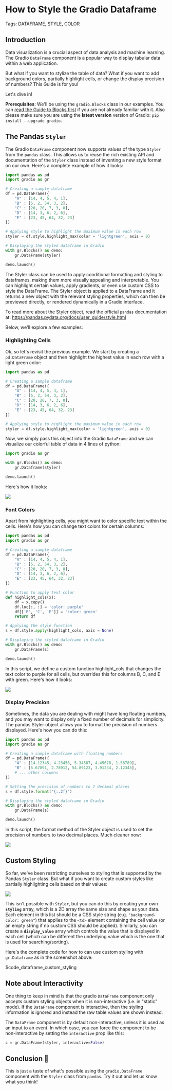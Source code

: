 # How to Style the Gradio Dataframe

Tags: DATAFRAME, STYLE, COLOR

## Introduction

Data visualization is a crucial aspect of data analysis and machine learning. The Gradio `DataFrame` component is a popular way to display tabular data within a web application.

But what if you want to stylize the table of data? What if you want to add background colors, partially highlight cells, or change the display precision of numbers? This Guide is for you!

Let's dive in!

**Prerequisites**: We'll be using the `gradio.Blocks` class in our examples.
You can [read the Guide to Blocks first](https://gradio.app/blocks-and-event-listeners) if you are not already familiar with it. Also please make sure you are using the **latest version** version of Gradio: `pip install --upgrade gradio`.

## The Pandas `Styler`

The Gradio `DataFrame` component now supports values of the type `Styler` from the `pandas` class. This allows us to reuse the rich existing API and documentation of the `Styler` class instead of inventing a new style format on our own. Here's a complete example of how it looks:

```python
import pandas as pd
import gradio as gr

# Creating a sample dataframe
df = pd.DataFrame({
    "A" : [14, 4, 5, 4, 1],
    "B" : [5, 2, 54, 3, 2],
    "C" : [20, 20, 7, 3, 8],
    "D" : [14, 3, 6, 2, 6],
    "E" : [23, 45, 64, 32, 23]
})

# Applying style to highlight the maximum value in each row
styler = df.style.highlight_max(color = 'lightgreen', axis = 0)

# Displaying the styled dataframe in Gradio
with gr.Blocks() as demo:
    gr.DataFrame(styler)

demo.launch()
```

The Styler class can be used to apply conditional formatting and styling to dataframes, making them more visually appealing and interpretable. You can highlight certain values, apply gradients, or even use custom CSS to style the DataFrame. The Styler object is applied to a DataFrame and it returns a new object with the relevant styling properties, which can then be previewed directly, or rendered dynamically in a Gradio interface.

To read more about the Styler object, read the official `pandas` documentation at: https://pandas.pydata.org/docs/user_guide/style.html

Below, we'll explore a few examples:

### Highlighting Cells

Ok, so let's revisit the previous example. We start by creating a `pd.DataFrame` object and then highlight the highest value in each row with a light green color:

```python
import pandas as pd

# Creating a sample dataframe
df = pd.DataFrame({
    "A" : [14, 4, 5, 4, 1],
    "B" : [5, 2, 54, 3, 2],
    "C" : [20, 20, 7, 3, 8],
    "D" : [14, 3, 6, 2, 6],
    "E" : [23, 45, 64, 32, 23]
})

# Applying style to highlight the maximum value in each row
styler = df.style.highlight_max(color = 'lightgreen', axis = 0)
```

Now, we simply pass this object into the Gradio `DataFrame` and we can visualize our colorful table of data in 4 lines of python:

```python
import gradio as gr

with gr.Blocks() as demo:
    gr.Dataframe(styler)

demo.launch()
```

Here's how it looks:

![](https://huggingface.co/datasets/huggingface/documentation-images/resolve/main/df-highlight.png)

### Font Colors

Apart from highlighting cells, you might want to color specific text within the cells. Here's how you can change text colors for certain columns:

```python
import pandas as pd
import gradio as gr

# Creating a sample dataframe
df = pd.DataFrame({
    "A" : [14, 4, 5, 4, 1],
    "B" : [5, 2, 54, 3, 2],
    "C" : [20, 20, 7, 3, 8],
    "D" : [14, 3, 6, 2, 6],
    "E" : [23, 45, 64, 32, 23]
})

# Function to apply text color
def highlight_cols(x):
    df = x.copy()
    df.loc[:, :] = 'color: purple'
    df[['B', 'C', 'E']] = 'color: green'
    return df

# Applying the style function
s = df.style.apply(highlight_cols, axis = None)

# Displaying the styled dataframe in Gradio
with gr.Blocks() as demo:
    gr.DataFrame(s)

demo.launch()
```

In this script, we define a custom function highlight_cols that changes the text color to purple for all cells, but overrides this for columns B, C, and E with green. Here's how it looks:

![](https://huggingface.co/datasets/huggingface/documentation-images/resolve/main/df-color.png)

### Display Precision

Sometimes, the data you are dealing with might have long floating numbers, and you may want to display only a fixed number of decimals for simplicity. The pandas Styler object allows you to format the precision of numbers displayed. Here's how you can do this:

```python
import pandas as pd
import gradio as gr

# Creating a sample dataframe with floating numbers
df = pd.DataFrame({
    "A" : [14.12345, 4.23456, 5.34567, 4.45678, 1.56789],
    "B" : [5.67891, 2.78912, 54.89123, 3.91234, 2.12345],
    # ... other columns
})

# Setting the precision of numbers to 2 decimal places
s = df.style.format("{:.2f}")

# Displaying the styled dataframe in Gradio
with gr.Blocks() as demo:
    gr.DataFrame(s)

demo.launch()
```

In this script, the format method of the Styler object is used to set the precision of numbers to two decimal places. Much cleaner now:

![](https://huggingface.co/datasets/huggingface/documentation-images/resolve/main/df-precision.png)

## Custom Styling

So far, we've been restricting ourselves to styling that is supported by the Pandas `Styler` class. But what if you want to create custom styles like partially highlighting cells based on their values:

![](https://huggingface.co/datasets/huggingface/documentation-images/resolve/main/gradio-guides/dataframe_custom_styling.png)

This isn't possible with `Styler`, but you can do this by creating your own **`styling`** array, which is a 2D array the same size and shape as your data. Each element in this list should be a CSS style string (e.g. `"background-color: green"`) that applies to the `<td>` element containing the cell value (or an empty string if no custom CSS should be applied). Similarly, you can create a **`display_value`** array which controls the value that is displayed in each cell (which can be different the underlying value which is the one that is used for searching/sorting).

Here's the complete code for how to can use custom styling with `gr.Dataframe` as in the screenshot above:

$code_dataframe_custom_styling

## Note about Interactivity

One thing to keep in mind is that the gradio `DataFrame` component only accepts custom styling objects when it is non-interactive (i.e. in "static" mode). If the `DataFrame` component is interactive, then the styling information is ignored and instead the raw table values are shown instead.

The `DataFrame` component is by default non-interactive, unless it is used as an input to an event. In which case, you can force the component to be non-interactive by setting the `interactive` prop like this:

```python
c = gr.DataFrame(styler, interactive=False)
```

## Conclusion 🎉

This is just a taste of what's possible using the `gradio.DataFrame` component with the `Styler` class from `pandas`. Try it out and let us know what you think!
